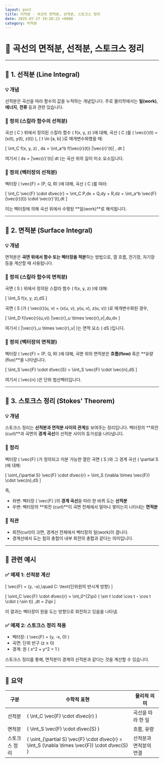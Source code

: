 ```yaml
---
layout: post
title: 미적분 - 곡선의 면적분, 선적분, 스토크스 정리
date: 2025-07-27 19:20:23 +0900
category: 미적분
---
```

# 📘 곡선의 면적분, 선적분, 스토크스 정리

---

## 🔹 1. 선적분 (Line Integral)

### 💡 개념
선적분은 곡선을 따라 함수의 값을 누적하는 개념입니다. 주로 물리학에서는 **일(work)**, **에너지**, **전류** 등과 관련 있습니다.

### 📌 정의 (스칼라 함수의 선적분)
곡선 \( C \) 위에서 정의된 스칼라 함수 \( f(x, y, z) \)에 대해, 곡선 \( C \)를 \( \vec{r}(t) = (x(t), y(t), z(t)) \), \( t \in [a, b] \)로 매개변수화했을 때:

\[
\int_C f(x, y, z) \, ds = \int_a^b f(\vec{r}(t)) \|\vec{r}'(t)\| \, dt
\]

여기서 \( ds = \|\vec{r}'(t)\| dt \)는 곡선 위의 길이 미소 요소입니다.

### 📌 정의 (벡터장의 선적분)
벡터장 \( \vec{F} = (P, Q, R) \)에 대해, 곡선 \( C \)를 따라:

\[
\int_C \vec{F} \cdot d\vec{r} = \int_C P\,dx + Q\,dy + R\,dz
= \int_a^b \vec{F}(\vec{r}(t)) \cdot \vec{r}'(t)\,dt
\]

이는 벡터장에 의해 곡선 위에서 수행된 **일(work)**로 해석됩니다.

---

## 🔹 2. 면적분 (Surface Integral)

### 💡 개념
면적분은 **곡면 위에서 함수 또는 벡터장을 적분**하는 방법으로, 열 흐름, 전기장, 자기장 등을 계산할 때 사용됩니다.

### 📌 정의 (스칼라 함수의 면적분)
곡면 \( S \) 위에서 정의된 스칼라 함수 \( f(x, y, z) \)에 대해:

\[
\iint_S f(x, y, z)\,dS
\]

곡면 \( S \)가 \( \vec{r}(u, v) = (x(u, v), y(u, v), z(u, v)) \)로 매개변수화된 경우,

\[
\iint_D f(\vec{r}(u,v)) \|\vec{r}_u \times \vec{r}_v\|\,du\,dv
\]

여기서 \( \|\vec{r}_u \times \vec{r}_v\| \)는 면적 요소 \( dS \)입니다.

### 📌 정의 (벡터장의 면적분)
벡터장 \( \vec{F} = (P, Q, R) \)에 대해, 곡면 위의 면적분은 **흐름(flow)** 혹은 **유량(flux)**을 나타냅니다.

\[
\iint_S \vec{F} \cdot d\vec{S} = \iint_S \vec{F} \cdot \vec{n}\,dS
\]

여기서 \( \vec{n} \)은 단위 법선벡터입니다.

---

## 🔹 3. 스토크스 정리 (Stokes' Theorem)

### 💡 개념
스토크스 정리는 **선적분과 면적분 사이의 관계**를 보여주는 정리입니다. 벡터장의 **회전(curl)**과 곡면의 **경계 곡선**의 선적분 사이의 등가성을 나타냅니다.

### 📌 정리
벡터장 \( \vec{F} \)가 정의되고 미분 가능한 열린 곡면 \( S \)와 그 경계 곡선 \( \partial S \)에 대해:

\[
\oint_{\partial S} \vec{F} \cdot d\vec{r} = \iint_S (\nabla \times \vec{F}) \cdot \vec{n}\,dS
\]

즉,

- 좌변: 벡터장 \( \vec{F} \)의 **경계 곡선**을 따라 한 바퀴 도는 **선적분**
- 우변: 벡터장의 **회전 (curl)**이 곡면 전체에서 얼마나 쌓이는지 나타내는 **면적분**

### 📌 직관
- 회전(curl)이 크면, 경계선 전체에서 벡터장의 일(work)이 큽니다.
- 경계선에서 도는 힘의 총합이 내부 회전의 총합과 같다는 의미입니다.

---

## 🔹 관련 예시

### ✅ 예제 1: 선적분 계산
\[
\vec{F} = (y, -x),\quad C: \text{단위원의 반시계 방향}
\]

\[
\oint_C \vec{F} \cdot d\vec{r} = \int_0^{2\pi} ( \sin t \cdot \cos t - \cos t \cdot (-\sin t)) \,dt = 2\pi
\]

이 결과는 벡터장이 원을 도는 방향으로 회전하고 있음을 나타냄.

### ✅ 예제 2: 스토크스 정리 적용
- 벡터장: \( \vec{F} = (y, -x, 0) \)
- 곡면: 단위 반구 (z ≥ 0)
- 경계: 원 \( x^2 + y^2 = 1 \)

스토크스 정리를 통해, 면적분이 경계의 선적분과 같다는 것을 계산할 수 있습니다.

---

## 🧠 요약

| 구분        | 수학적 표현                         | 물리적 의미            |
|-------------|--------------------------------------|-------------------------|
| 선적분      | \( \int_C \vec{F} \cdot d\vec{r} \)  | 곡선을 따라 한 일     |
| 면적분      | \( \iint_S \vec{F} \cdot d\vec{S} \) | 흐름, 유량             |
| 스토크스 정리 | \( \oint_{\partial S} \vec{F} \cdot d\vec{r} = \iint_S (\nabla \times \vec{F}) \cdot d\vec{S} \) | 선적분과 면적분의 연결 |
